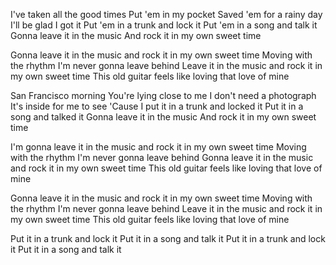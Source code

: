 I've taken all the good times
Put 'em in my pocket
Saved 'em for a rainy day
I'll be glad I got it
Put 'em in a trunk and lock it
Put 'em in a song and talk it
Gonna leave it in the music
And rock it in my own sweet time

Gonna leave it in the music and rock it in my own sweet time
Moving with the rhythm I'm never gonna leave behind
Leave it in the music and rock it in my own sweet time
This old guitar feels like loving that love of mine

San Francisco morning
You're lying close to me
I don't need a photograph
It's inside for me to see
'Cause I put it in a trunk and locked it
Put it in a song and talked it
Gonna leave it in the music
And rock it in my own sweet time

I'm gonna leave it in the music and rock it in my own sweet time
Moving with the rhythm I'm never gonna leave behind
Gonna leave it in the music and rock it in my own sweet time
This old guitar feels like loving that love of mine

Gonna leave it in the music and rock it in my own sweet time
Moving with the rhythm I'm never gonna leave behind
Leave it in the music and rock it in my own sweet time
This old guitar feels like loving that love of mine

Put it in a trunk and lock it
Put it in a song and talk it
Put it in a trunk and lock it
Put it in a song and talk it
